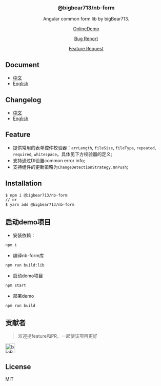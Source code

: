 <div align="center">

### @bigbear713/nb-form

Angular common form lib by bigBear713.

[OnlineDemo](https://bigBear713.github.io/nb-form/)

[Bug Report](https://github.com/bigBear713/nb-form/issues)

[Feature Request](https://github.com/bigBear713/nb-form/issues)

</div>

## Document
- [中文](https://github.com/bigBear713/nb-form/blob/master/projects/nb-form/README.md "中文文档")
- [English](https://github.com/bigBear713/nb-form/blob/master/projects/nb-form/README.EN.md "English Document")

## Changelog
- [中文](https://github.com/bigBear713/nb-form/blob/master/projects/nb-form/CHANGELOG.md "中文文档")
- [English](https://github.com/bigBear713/nb-form/blob/master/projects/nb-form/CHANGELOG.EN.md "English Document")

## Feature
- 提供常用的表单控件校验器：`arrLength`, `fileSize`, `fileType`, `repeated`, `required`, `whitespace`。具体见下方校验器的定义;
- 支持通过DI设置common error info;
- 支持组件的更新策略为`ChangeDetectionStrategy.OnPush`;

## Installation
```bash
$ npm i @bigbear713/nb-form
// or
$ yarn add @bigbear713/nb-form
```

## 启动demo项目
- 安装依赖：
```bash
npm i
```

- 编译nb-form库
```bash
npm run build:lib
```

- 启动demo项目
```bash
npm start
```

- 部署demo
```bash
npm run build
```

## 贡献者
> 欢迎提feature和PR，一起使该项目更好

<a href="https://github.com/bigBear713" target="_blank"><img src="https://avatars.githubusercontent.com/u/12368900?v=4" alt="bigBear713" width="30px" height="30px"></a>

## License
MIT